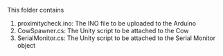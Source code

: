This folder contains 
1. proximitycheck.ino: The INO file to be uploaded to the Arduino
2. CowSpawner.cs: The Unity script to be attached to the Cow
3. SerialMonitor.cs: The Unity script to be attached to the Serial Monitor object
